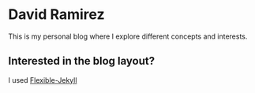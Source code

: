 # David Ramirez
This is my personal blog where I explore different concepts and interests.





## Interested in the blog layout?
I used [Flexible-Jekyll](https://github.com/artemsheludko/flexible-jekyll) 